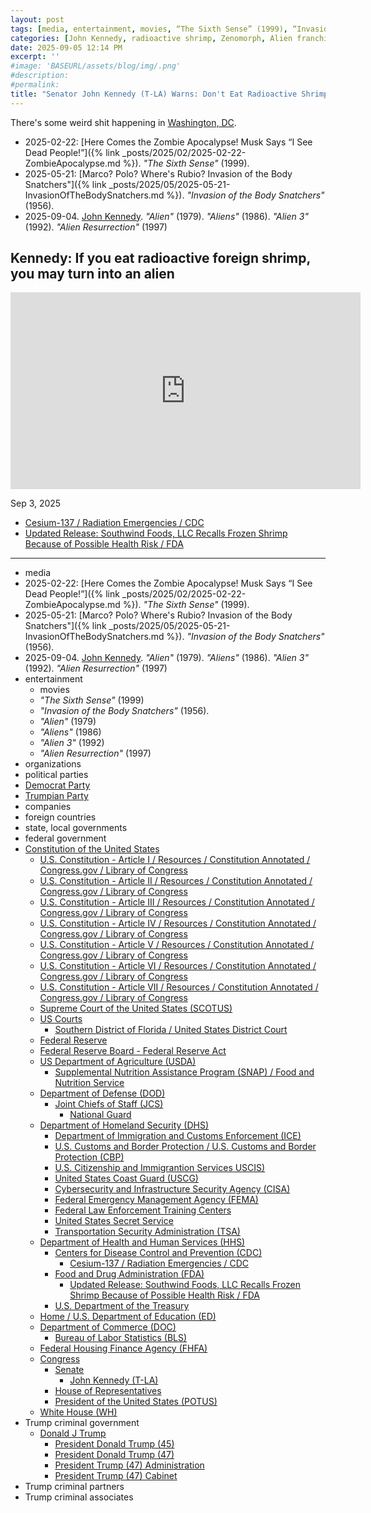 ```yaml
---
layout: post
tags: [media, entertainment, movies, “The Sixth Sense” (1999), “Invasion of the Body Snatchers” (1956)., “Alien” (1979), “Aliens” (1986), “Alien 3” (1992), “Alien Resurrection” (1997), organizations, political parties, Democrat Party, Trumpian Party, companies, foreign countries, state local governments, federal government, Constitution of the United States, U.S. Constitution - Article I / Resources / Constitution Annotated / Congress.gov / Library of Congress, U.S. Constitution - Article II / Resources / Constitution Annotated / Congress.gov / Library of Congress, U.S. Constitution - Article III / Resources / Constitution Annotated / Congress.gov / Library of Congress, U.S. Constitution - Article IV / Resources / Constitution Annotated / Congress.gov / Library of Congress, U.S. Constitution - Article V / Resources / Constitution Annotated / Congress.gov / Library of Congress, U.S. Constitution - Article VI / Resources / Constitution Annotated / Congress.gov / Library of Congress, U.S. Constitution - Article VII / Resources / Constitution Annotated / Congress.gov / Library of Congress, Supreme Court of the United States (SCOTUS), US Courts, Southern District of Florida / United States District Court, Federal Reserve, Federal Reserve Board - Federal Reserve Act, US Department of Agriculture (USDA), Supplemental Nutrition Assistance Program (SNAP) / Food and Nutrition Service, Department of Defense (DOD), Joint Chiefs of Staff (JCS), National Guard, Department of Homeland Security (DHS), Department of Immigration and Customs Enforcement (ICE), U.S. Customs and Border Protection / U.S. Customs and Border Protection (CBP), U.S. Citizenship and Immigrantion Services USCIS), United States Coast Guard (USCG), Cybersecurity and Infrastructure Security Agency (CISA), Federal Emergency Management Agency (FEMA), Federal Law Enforcement Training Centers, United States Secret Service, Transportation Security Administration (TSA), Department of Health and Human Services (HHS), Centers for Disease Control and Prevention (CDC), Cesium-137 / Radiation Emergencies / CDC, Food and Drug Administration (FDA), Updated Release – Southwind Foods LLC Recalls Frozen Shrimp Because of Possible Health Risk / FDA, U.S. Department of the Treasury, Home / U.S. Department of Education (ED), Department of Commerce (DOC), Bureau of Labor Statistics (BLS), Federal Housing Finance Agency (FHFA), Congress, Senate, John Kennedy (T-LA), House of Representatives, President of the United States (POTUS), White House (WH), Trump criminal government, Donald J Trump, President Donald Trump (45), President Donald Trump (47), President Trump (47) Administration, President Trump (47) Cabinet, Trump criminal partners, Trump criminal associates]
categories: [John Kennedy, radioactive shrimp, Zenomorph, Alien franchise, Department of Health and Human Services (HHS), Centers for Disease Control and Prevention (CDC), Food and Drug Administration (FDA), food safety]
date: 2025-09-05 12:14 PM
excerpt: ''
#image: 'BASEURL/assets/blog/img/.png'
#description:
#permalink:
title: "Senator John Kennedy (T-LA) Warns: Don't Eat Radioactive Shrimp☢️🍤☢️. You Will Turn Into a Zenomorph (The Alien in “Alien”)"
---
```


There's some weird shit happening in [Washington, DC](https://www.congress.gov/).

- 2025-02-22: [Here Comes the Zombie Apocalypse! Musk Says  “I See Dead People!”]({% link _posts/2025/02/2025-02-22-ZombieApocalypse.md %}). *"The Sixth Sense"* (1999).
- 2025-05-21: [Marco? Polo? Where's Rubio? Invasion of the Body Snatchers"]({% link _posts/2025/05/2025-05-21-InvasionOfTheBodySnatchers.md %}). *"Invasion of the Body Snatchers"* (1956).
- 2025-09-04. [John Kennedy](https://www.kennedy.senate.gov/). *"Alien"* (1979). *"Aliens"* (1986). *"Alien 3"* (1992). *"Alien Resurrection"* (1997)

## Kennedy: If you eat radioactive foreign shrimp, you may turn into an alien

<iframe width="560" height="315" src="https://www.youtube.com/embed/fqTXxkjFNko?si=4rV6GrvFHOGirUrB" title="YouTube video player" frameborder="0" allow="accelerometer; autoplay; clipboard-write; encrypted-media; gyroscope; picture-in-picture; web-share" referrerpolicy="strict-origin-when-cross-origin" allowfullscreen></iframe>

Sep 3, 2025

- [Cesium-137 / Radiation Emergencies / CDC](https://www.cdc.gov/radiation-emergencies/hcp/isotopes/cesium-137.html)
- [Updated Release: Southwind Foods, LLC Recalls Frozen Shrimp Because of Possible Health Risk / FDA](https://www.fda.gov/safety/recalls-market-withdrawals-safety-alerts/updated-release-southwind-foods-llc-recalls-frozen-shrimp-because-possible-health-risk)

----
- media
- 2025-02-22: [Here Comes the Zombie Apocalypse! Musk Says  “I See Dead People!”]({% link _posts/2025/02/2025-02-22-ZombieApocalypse.md %}). *"The Sixth Sense"* (1999).
- 2025-05-21: [Marco? Polo? Where's Rubio? Invasion of the Body Snatchers"]({% link _posts/2025/05/2025-05-21-InvasionOfTheBodySnatchers.md %}). *"Invasion of the Body Snatchers"* (1956).
- 2025-09-04. [John Kennedy](https://www.kennedy.senate.gov/). *"Alien"* (1979). *"Aliens"* (1986). *"Alien 3"* (1992). *"Alien Resurrection"* (1997)
- entertainment 
    - movies
    - *"The Sixth Sense"* (1999)
    - *"Invasion of the Body Snatchers"* (1956).
    - *"Alien"* (1979)
    - *"Aliens"* (1986)
    - *"Alien 3"* (1992)
    - *"Alien Resurrection"* (1997)
- organizations
- political parties
- [Democrat Party](https://www.democrats.org/)
- [Trumpian Party](https://www.gop.com/)
- companies 
- foreign countries 
- state, local governments 
- federal government 
- [Constitution of the United States](https://constitution.congress.gov/)
    - [U.S. Constitution - Article I / Resources / Constitution Annotated / Congress.gov / Library of Congress](https://constitution.congress.gov/constitution/article-1/)
    - [U.S. Constitution - Article II / Resources / Constitution Annotated / Congress.gov / Library of Congress](https://constitution.congress.gov/constitution/article-2/)
    - [U.S. Constitution - Article III / Resources / Constitution Annotated / Congress.gov / Library of Congress](https://constitution.congress.gov/constitution/article-3/)
    - [U.S. Constitution - Article IV / Resources / Constitution Annotated / Congress.gov / Library of Congress](https://constitution.congress.gov/constitution/article-4/)
    - [U.S. Constitution - Article V / Resources / Constitution Annotated / Congress.gov / Library of Congress](https://constitution.congress.gov/constitution/article-5/)
    - [U.S. Constitution - Article VI / Resources / Constitution Annotated / Congress.gov / Library of Congress](https://constitution.congress.gov/constitution/article-6/)
    - [U.S. Constitution - Article VII / Resources / Constitution Annotated / Congress.gov / Library of Congress](https://constitution.congress.gov/constitution/article-7/)
    - [Supreme Court of the United States (SCOTUS)](https://www.supremecourt.gov/)
    - [US Courts](https://www.uscourts.gov/)
        - [Southern District of Florida / United States District Court](https://www.flsd.uscourts.gov/)
    - [Federal Reserve](https;//www.federalreserve.gov/)
    - [Federal Reserve Board - Federal Reserve Act](https://www.federalreserve.gov/aboutthefed/fract.htm)
    - [US Department of Agriculture (USDA)](https://www.usda.gov/)
        - [Supplemental Nutrition Assistance Program (SNAP) / Food and Nutrition Service](https://www.fns.usda.gov/snap/supplemental-nutrition-assistance-program)
    - [Department of Defense (DOD)](https://www.defense.gov/)
        - [Joint Chiefs of Staff (JCS)](https://www.jcs.mil/)
            - [National Guard](https://www.nationalguard.mil/)
    - [Department of Homeland Security (DHS)](https://www.dhs.gov/)
        - [Department of Immigration and Customs Enforcement (ICE)](https://www.ice.gov/)
        - [U.S. Customs and Border Protection / U.S. Customs and Border Protection (CBP)](https://www.cbp.gov/)
        - [U.S. Citizenship and Immigrantion Services USCIS)](https://www.uscis.gov/)
        - [United States Coast Guard (USCG)](https://www.uscg.mil/)
        - [Cybersecurity and Infrastructure Security Agency (CISA)](https://www.cisa.gov/)
        - [Federal Emergency Management Agency (FEMA)](https://www.fema.gov/home)
        - [Federal Law Enforcement Training Centers](https://www.fletc.gov/)
        - [United States Secret Service](https://www.secretservice.gov/)
        - [Transportation Security Administration (TSA)](https://www.tsa.gov/)
    - [Department of Health and Human Services (HHS)](https://www.hhs.gov%)
        - [Centers for Disease Control and Prevention (CDC)](https://www.cdc.gov/)
            - [Cesium-137 / Radiation Emergencies / CDC](https://www.cdc.gov/radiation-emergencies/hcp/isotopes/cesium-137.html)
        - [Food and Drug Administration (FDA)](https://www.fda.gov/)
            - [Updated Release: Southwind Foods, LLC Recalls Frozen Shrimp Because of Possible Health Risk / FDA](https://www.fda.gov/safety/recalls-market-withdrawals-safety-alerts/updated-release-southwind-foods-llc-recalls-frozen-shrimp-because-possible-health-risk)
        - [U.S. Department of the Treasury](https://home.treasury.gov/)
    - [Home / U.S. Department of Education (ED)](http://www.ed.gov/)
    - [Department of Commerce (DOC)](https://www.commerce.gov/)
        - [Bureau of Labor Statistics (BLS)](https://www.bls.gov/)
    - [Federal Housing Finance Agency (FHFA)](https://www.fhfa.gov/)
    - [Congress](https://www.congress.gov/)
        - [Senate](https://www.senate.gov/)
            - [John Kennedy (T-LA)](https://www.kennedy.senate.gov/)
        - [House of Representatives](https://www.house.gov/)
        - [President of the United States (POTUS)](https://www.whitehouse.gov/)
    - [White House (WH)](https://www.whitehouse.gov/)
- Trump criminal government 
    - [Donald J Trump](https://www.donaldjtrump.com/)
         - [President Donald Trump (45)](https://trumpwhitehouse.archives.gov/)
        - [President Donald Trump (47)](https://www.whitehouse.gov/administration/donald-j-trump/)
        - [President Trump (47) Administration](https://www.whitehouse.gov/administration/)
        - [President Trump (47) Cabinet](https://www.whitehouse.gov/administration/the-cabinet/)
- Trump criminal partners 
- Trump criminal associates 
